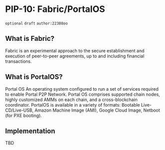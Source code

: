 # PIP-10: Fabric/PortalOS

`optional`  `draft` `author:22388oo`

## What is Fabric?

Fabric is an experimental approach to the secure establishment and execution of peer-to-peer agreements, up to and including financial transactions.

## What is PortalOS?

Portal OS An operating system configured to run a set of services required to enable Portal P2P Network. Portal OS comprises supported chain nodes, highly customized AMMs on each chain, and a cross-blockchain coordinator. PortalOS is available in a variety of formats: Bootable Live-CD/Live-USB, Amazon Machine Image (AMI), Google Cloud Image, Netboot (for PXE booting).

## Implementation 

TBD
